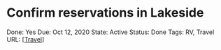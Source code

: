 # Confirm reservations in Lakeside

Done: Yes
Due: Oct 12, 2020
State: Active
Status: Done
Tags: RV, Travel
URL: [[Travel]]

[//begin]: # "Autogenerated link references for markdown compatibility"
[Travel]: ../Refer/Travel.md "Travel"
[//end]: # "Autogenerated link references"